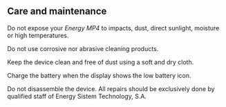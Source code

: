 ## Care and maintenance 

Do not expose your *Energy MP4* to impacts, dust, direct sunlight, moisture or high temperatures.

Do not use corrosive nor abrasive cleaning products.

Keep the device clean and free of dust using a soft and dry cloth.

Charge the battery when the display shows the low battery icon.

Do not disassemble the device. All repairs should be exclusively done by qualified staff of Energy Sistem Technology, S.A.
